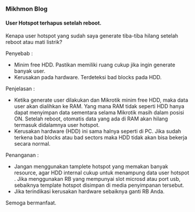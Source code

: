 ### Mikhmon Blog

#### User Hotspot terhapus setelah reboot. 

Kenapa user hotspot yang sudah saya generate tiba-tiba hilang setelah reboot atau mati listrik?

Penyebab :
* Minim free HDD. Pastikan memiliki ruang cukup jika ingin generate banyak user.
* Kerusakan pada hardware. Terdeteksi bad blocks pada HDD.

Penjelasan :

* Ketika generate user dilakukan dan Mikrotik minim free HDD, maka data user akan dialihkan ke RAM. Yang mana RAM tidak seperti HDD hanya dapat menyimpan data sementara selama Mikrotik masih dalam posisi ON. Setelah reboot, otomatis data yang ada di RAM akan hilang termasuk didalamnya user hotspot.
* Kerusakan hardware (HDD) ini sama halnya seperti di PC. Jika sudah terkena bad blocks atau bad sectors maka HDD tidak akan bisa bekerja secara normal.

Penanganan :

* Jangan menggunakan tamplete hotspot yang memakan banyak resource, agar HDD internal cukup untuk menampung data user hotspot . Jika menggunakan RB yang mempunyai slot microsd atau port usb, sebaiknya template hotspot disimpan di media penyimpanan tersebut.
* Jika terindikasi kerusakan hardware sebaiknya ganti RB Anda.

Semoga bermanfaat.
